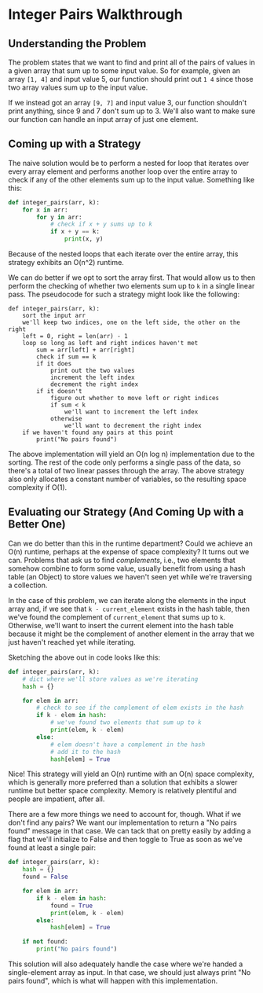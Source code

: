 # Integer Pairs Walkthrough

## Understanding the Problem

The problem states that we want to find and print all of the pairs of values in a given array that sum up to some input value. So for example, given an array `[1, 4]` and input value 5, our function should print out `1 4` since those two array values sum up to the input value.

If we instead got an array `[9, 7]` and input value 3, our function shouldn't print anything, since 9 and 7 don't sum up to 3. We'll also want to make sure our function can handle an input array of just one element.

## Coming up with a Strategy

The naive solution would be to perform a nested for loop that iterates over every array element and performs another loop over the entire array to check if any of the other elements sum up to the input value. Something like this:

```python
def integer_pairs(arr, k):
    for x in arr:
        for y in arr:
            # check if x + y sums up to k
            if x + y == k:
                print(x, y)
```

Because of the nested loops that each iterate over the entire array, this strategy exhibits an O(n^2) runtime.

We can do better if we opt to sort the array first. That would allow us to then perform the checking of whether two elements sum up to `k` in a single linear pass. The pseudocode for such a strategy might look like the following:

```
def integer_pairs(arr, k):
    sort the input arr
    we'll keep two indices, one on the left side, the other on the right
    left = 0, right = len(arr) - 1
    loop so long as left and right indices haven't met
        sum = arr[left] + arr[right]
        check if sum == k
        if it does
            print out the two values
            increment the left index
            decrement the right index
        if it doesn't
            figure out whether to move left or right indices
            if sum < k
                we'll want to increment the left index
            otherwise
                we'll want to decrement the right index
    if we haven't found any pairs at this point
        print("No pairs found")
```

The above implementation will yield an O(n log n) implementation due to the sorting. The rest of the code only performs a single pass of the data, so there's a total of two linear passes through the array. The above strategy also only allocates a constant number of variables, so the resulting space complexity if O(1).

## Evaluating our Strategy (And Coming Up with a Better One)

Can we do better than this in the runtime department? Could we achieve an O(n) runtime, perhaps at the expense of space complexity? It turns out we can. Problems that ask us to find _complements_, i.e., two elements that somehow combine to form some value, usually benefit from using a hash table (an Object) to store values we haven't seen yet while we're traversing a collection.

In the case of this problem, we can iterate along the elements in the input array and, if we see that `k - current_element` exists in the hash table, then we've found the complement of `current_element` that sums up to `k`. Otherwise, we'll want to insert the current element into the hash table because it might be the complement of another element in the array that we just haven't reached yet while iterating.

Sketching the above out in code looks like this:

```python
def integer_pairs(arr, k):
    # dict where we'll store values as we're iterating
    hash = {}

    for elem in arr:
        # check to see if the complement of elem exists in the hash
        if k - elem in hash:
            # we've found two elements that sum up to k
            print(elem, k - elem)
        else:
            # elem doesn't have a complement in the hash
            # add it to the hash
            hash[elem] = True
```

Nice! This strategy will yield an O(n) runtime with an O(n) space complexity, which is generally more preferred than a solution that exhibits a slower runtime but better space complexity. Memory is relatively plentiful and people are impatient, after all.

There are a few more things we need to account for, though. What if we don't find any pairs? We want our implementation to return a "No pairs found" message in that case. We can tack that on pretty easily by adding a flag that we'll initialize to False and then toggle to True as soon as we've found at least a single pair:

```python
def integer_pairs(arr, k):
    hash = {}
    found = False

    for elem in arr:
        if k - elem in hash:
            found = True
            print(elem, k - elem)
        else:
            hash[elem] = True

    if not found:
        print("No pairs found")
```

This solution will also adequately handle the case where we're handed a single-element array as input. In that case, we should just always print "No pairs found", which is what will happen with this implementation.
